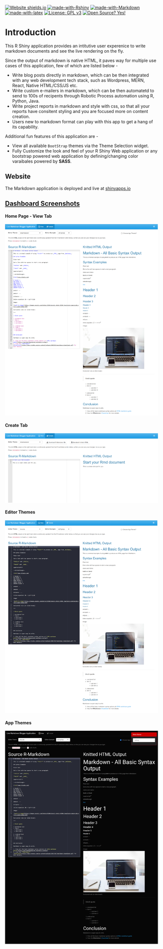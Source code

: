 
<!-- README.md is generated from README.Rmd. Please edit that file -->

<!-- badges: start -->

[![Website
shields.io](https://img.shields.io/website-up-down-green-red/http/shields.io.svg)](https://mayankagrawalbond.shinyapps.io/live-knit-rmd/)
[![made-with-Rshiny](https://img.shields.io/badge/Made%20with-RShiny-blue?style=plastic&logo=r)](https://shiny.rstudio.com/)
[![made-with-Markdown](https://img.shields.io/badge/Made%20with-Markdown-1f425f.svg)](http://commonmark.org)
[![made-with-latex](https://img.shields.io/badge/Made%20with-LaTeX-1f425f.svg)](https://www.latex-project.org/)
[![License: GPL
v3](https://img.shields.io/static/v1?label=license&message=MIT&color=blue)](https://opensource.org/licenses/MIT)
[![Open Source?
Yes\!](https://badgen.net/badge/Open%20Source%20%3F/Yes%21/blue?icon=github)]()

<!-- badges: end -->

# Introduction

This R Shiny application provides an intitutive user experenice to write
markdown documents and see the live rendering on the fly.

Since the output of markdown is native HTML, it paves way for multiple
use cases of this application, few of which are listed below -

  - Write blog posts directly in markdown, which can be then integrated
    with any web development tech stack, such as Wordpress, MERN, React,
    Native HTML/CSS/JS etc.
  - Write custom e-mailers in markdown, which can be then automatetd to
    send to 100s of recipents through Robotic Process automation using
    R, Python, Java.
  - Write project reports in markdown and style with css, so that all
    your reports have consitent styling and you are focused more on
    content creation.
  - Users new to markdown format can play with this app to get a hang of
    its capability.

Additional fun features of this application are -

  - View all available `BootStrap` themes via the Theme Selection
    widget.
  - Fully Customize the look and feel of your R Shiny Web application or
    any bootstrap powered web application by defining/changing color
    varaibales powered by **SASS**.

## Website

The Markdown application is deployed and live at
[shinyapps.io](https://mayankagrawalbond.shinyapps.io/live-knit-rmd/)

## [Dashboard Screenshots](https://mayankagrawalbond.shinyapps.io/live-knit-rmd/)

#### Home Page - View Tab

[![home-page](images/ScreenShot-1.png)](https://mayankagrawalbond.shinyapps.io/live-knit-rmd/)

#### Create Tab

[![createTab](images/ScreenShot-2.png)](https://mayankagrawalbond.shinyapps.io/live-knit-rmd/)

#### Editor Themes

[![editorThemes](images/ScreenShot-3.png)](https://mayankagrawalbond.shinyapps.io/live-knit-rmd/)

#### App Themes

[![appThemes](images/ScreenShot-4.png)](https://mayankagrawalbond.shinyapps.io/live-knit-rmd/)
